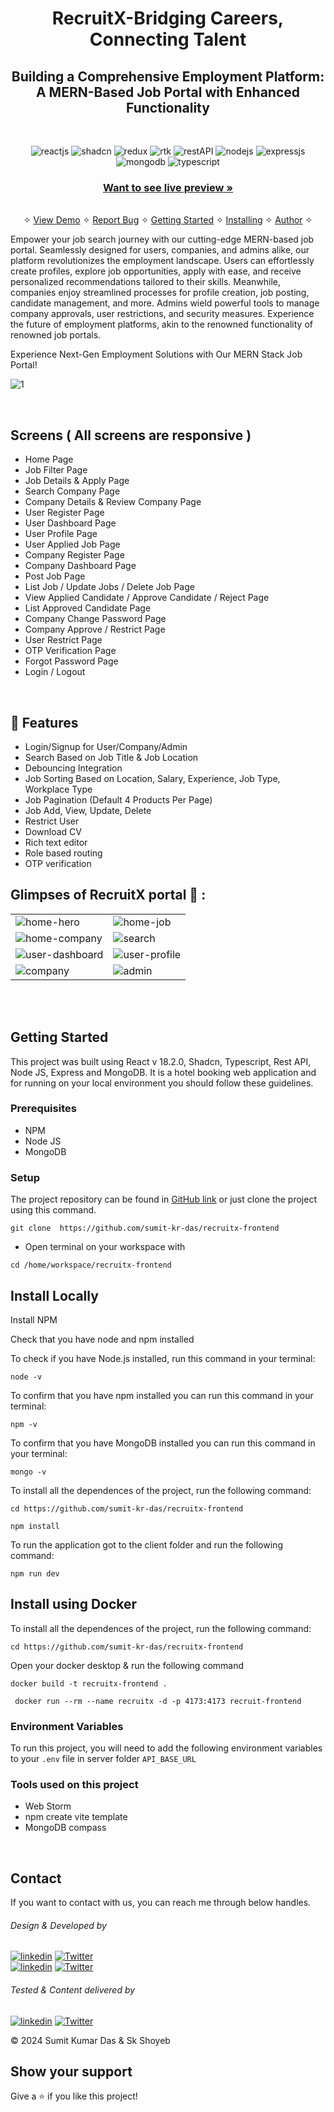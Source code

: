<h1 align="center">RecruitX-Bridging Careers, Connecting Talent</h1>

<h2 align="center">Building a Comprehensive Employment Platform: A MERN-Based Job Portal with Enhanced Functionality</h2>

<br />
<p align="center">
    <img src="https://img.shields.io/badge/React JS-20232A?style=for-the-badge&logo=react&logoColor=61DAFB" alt="reactjs" />
    <img src="https://img.shields.io/badge/Shadcn-000000?style=for-the-badge&logo=ui&logoColor=white" alt="shadcn" />
    <img src="https://img.shields.io/badge/Redux Toolkit-593D88?style=for-the-badge&logo=redux&logoColor=white" alt="redux" />
    <img src="https://img.shields.io/badge/RTK Query-193C47?style=for-the-badge&logo=api&logoColor=white" alt="rtk" />
    <img src="https://img.shields.io/badge/Rest_API-02303A?style=for-the-badge&logo=react-router&logoColor=white" alt="restAPI"/>
    <img src="https://img.shields.io/badge/Node.js-339933?style=for-the-badge&logo=nodedotjs&logoColor=white" alt="nodejs" />
    <img src="https://img.shields.io/badge/Express.js-000000?style=for-the-badge&logo=express&logoColor=white" alt="expressjs"/>
    <img src="https://img.shields.io/badge/MongoDB-4EA94B?style=for-the-badge&logo=mongodb&logoColor=white" alt="mongodb"/>
    <img src="https://img.shields.io/badge/Typescript-3178C6?style=for-the-badge&logo=typescript&logoColor=white" alt="typescript"/>
</p>

<h3 align="center"><a href="https://recruitx.vercel.app/"><strong>Want to see live preview »</strong></a></h3>

<p align="center"> 
    <br />&#10023;
    <a href="https://recruitx.vercel.app/">View Demo</a>   &#10023;  
    <a href="https://github.com/sumit-kr-das/recruitx-frontend/issues">Report Bug</a>    &#10023;
    <a href="#Getting-Started">Getting Started</a> &#10023; <a href="#Install">Installing</a> &#10023;    
    <a href="#Contact">Author</a> &#10023;
  </p>

Empower your job search journey with our cutting-edge MERN-based job portal. Seamlessly designed for users, companies, and admins alike, our platform revolutionizes the employment landscape. Users can effortlessly create profiles, explore job opportunities, apply with ease, and receive personalized recommendations tailored to their skills. Meanwhile, companies enjoy streamlined processes for profile creation, job posting, candidate management, and more. Admins wield powerful tools to manage company approvals, user restrictions, and security measures. Experience the future of employment platforms, akin to the renowned functionality of renowned job portals.

Experience Next-Gen Employment Solutions with Our MERN Stack Job Portal!

![1](./preview/main_preview.png)

  <br />

## Screens ( All screens are responsive )

- Home Page
- Job Filter Page
- Job Details & Apply Page
- Search Company Page
- Company Details & Review Company Page
- User Register Page
- User Dashboard Page
- User Profile Page
- User Applied Job Page
- Company Register Page
- Company Dashboard Page
- Post Job Page
- List Job / Update Jobs / Delete Job Page
- View Applied Candidate / Approve Candidate / Reject Page
- List Approved Candidate Page
- Company Change Password Page
- Company Approve / Restrict Page
- User Restrict Page
- OTP Verification Page
- Forgot Password Page
- Login / Logout

<br />

## 🚀 Features

- Login/Signup for User/Company/Admin
- Search Based on Job Title & Job Location
- Debouncing Integration
- Job Sorting Based on Location, Salary, Experience, Job Type, Workplace Type
- Job Pagination (Default 4 Products Per Page)
- Job Add, View, Update, Delete
- Restrict User
- Download CV
- Rich text editor
- Role based routing
- OTP verification
  <br />

## Glimpses of RecruitX portal 🙈 :

 <table>
  <tr>
    <td><img src="./preview/Home-1.png" alt="home-hero" /></td>
    <td><img src="./preview/Home-2.png" alt="home-job" /></td>
  </tr>
  <tr>
    <td><img src="./preview/Home-3.png" alt="home-company" /></td>
    <td><img src="./preview/Search-4.png" alt="search" /></td>
  </tr>
  <tr>
    <td><img src="./preview/User_dashboard-5.png" alt="user-dashboard" /></td>
    <td><img src="./preview/User_Profile-6.png" alt="user-profile" /></td>
  </tr>
  <tr>
    <td><img src="./preview/Company-7.png" alt="company" /></td>
    <td><img src="./preview/Company-7.png" alt="admin" /></td>
  </tr>
 </table>

<br />

[//]: # "## Demo"
[//]: # "[Check here to see the presentation video of this project](link) "

<br/>

## Getting Started

This project was built using React v 18.2.0, Shadcn, Typescript, Rest API, Node JS, Express and MongoDB. It is a hotel booking web application and for running on your local environment you should follow these guidelines.

### Prerequisites

- NPM
- Node JS
- MongoDB

### Setup

The project repository can be found in [GitHub link](https://github.com/sumit-kr-das/recruitx-frontend) or just clone the project using this command.

```
git clone  https://github.com/sumit-kr-das/recruitx-frontend
```

- Open terminal on your workspace with

```
cd /home/workspace/recruitx-frontend
```

## Install Locally

Install NPM

Check that you have node and npm installed

To check if you have Node.js installed, run this command in your terminal:

```
node -v
```

To confirm that you have npm installed you can run this command in your terminal:

```
npm -v
```

To confirm that you have MongoDB installed you can run this command in your terminal:

```
mongo -v
```

To install all the dependences of the project, run the following command:

```
cd https://github.com/sumit-kr-das/recruitx-frontend
```

```
npm install
```

To run the application got to the client folder and run the following command:

```
npm run dev
```

## Install using Docker

To install all the dependences of the project, run the following command:

```
cd https://github.com/sumit-kr-das/recruitx-frontend
```

Open your docker desktop & run the following command

```
docker build -t recruitx-frontend .
```

```
 docker run --rm --name recruitx -d -p 4173:4173 recruit-frontend
```

### Environment Variables

To run this project, you will need to add the following environment variables to your `.env` file in server folder
`API_BASE_URL`

### Tools used on this project

- Web Storm
- npm create vite template
- MongoDB compass

<br/>

## Contact

If you want to contact with us, you can reach me through below handles.

<h6>Design & Developed by</h6>

[![linkedin](https://img.shields.io/badge/Sumit_Kumar_Das-0077B5?style=for-the-badge&logo=linkedin&logoColor=white)](https://www.linkedin.com/in/sumit-kumar-das-01/)
[![Twitter](https://img.shields.io/badge/Sumit_Kumar_Das-20232A?style=for-the-badge&logo=Github&logoColor=white)](https://twitter.com/Mr_SumitKrDas)
<br />
[![linkedin](https://img.shields.io/badge/Sk_Shoyeb-0077B5?style=for-the-badge&logo=linkedin&logoColor=white)](https://www.linkedin.com/in/sk-shoyeb-web-developer/)
[![Twitter](https://img.shields.io/badge/Sk_Shoyeb-20232A?style=for-the-badge&logo=Github&logoColor=white)](https://twitter.com/SkShoyebjio)
<br />

<h6>Tested & Content delivered by</h6>

[![linkedin](https://img.shields.io/badge/Pritam_Raha-0077B5?style=for-the-badge&logo=linkedin&logoColor=white)](https://www.linkedin.com/in/pritam16raha/)
[![Twitter](https://img.shields.io/badge/Pritam_Raha-20232A?style=for-the-badge&logo=Github&logoColor=white)](https://twitter.com/rahapritam32)

<p>© 2024 Sumit Kumar Das & Sk Shoyeb </p>

## Show your support

Give a ⭐️ if you like this project!
